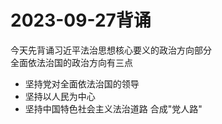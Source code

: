 # 2023-09-27背诵
今天先背诵习近平法治思想核心要义的政治方向部分    
全面依法治国的政治方向有三点
- 坚持党对全面依法治国的领导
- 坚持以人民为中心
- 坚持中国特色社会主义法治道路
合成"党人路"
